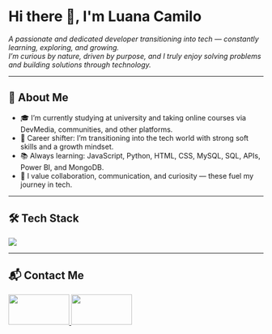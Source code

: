 # Hi there 👋, I'm Luana Camilo

*A passionate and dedicated developer transitioning into tech — constantly learning, exploring, and growing.  
I’m curious by nature, driven by purpose, and I truly enjoy solving problems and building solutions through technology.*

---

## 🧠 About Me
- 🎓 I’m currently studying at university and taking online courses via DevMedia, communities, and other platforms.  
- 🔄 Career shifter: I’m transitioning into the tech world with strong soft skills and a growth mindset.  
- 📚 Always learning: JavaScript, Python, HTML, CSS, MySQL, SQL, APIs, Power BI, and MongoDB.  
- 🤝 I value collaboration, communication, and curiosity — these fuel my journey in tech.  

---

## 🛠 Tech Stack  

<p align="left">
  <img src="https://skillicons.dev/icons?i=js,html,css,nodejs,react,python, mysql,mongodb" />
</p>

---

## 📬 Contact Me  

<p align="left">
  <a href="mailto:luanacamilotec@gmail.com">
    <img src="https://skillicons.dev/icons?i=gmail" width="120" height="60"/>
  </a>
  <a href="https://www.linkedin.com/in/luana-camilo-b1b5a117a/">
    <img src="https://skillicons.dev/icons?i=linkedin" width="120" height="60"/>
  </a>
</p>

